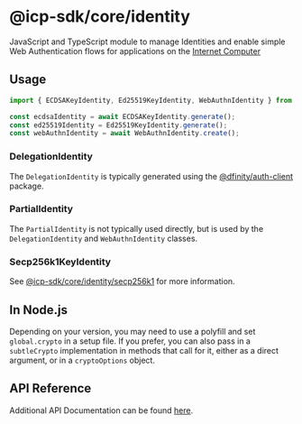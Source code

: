 # @icp-sdk/core/identity

JavaScript and TypeScript module to manage Identities and enable simple Web Authentication flows for applications on the [Internet Computer](https://internetcomputer.org/)

## Usage

```ts
import { ECDSAKeyIdentity, Ed25519KeyIdentity, WebAuthnIdentity } from '@icp-sdk/core/identity';

const ecdsaIdentity = await ECDSAKeyIdentity.generate();
const ed25519Identity = Ed25519KeyIdentity.generate();
const webAuthnIdentity = await WebAuthnIdentity.create();
```

### DelegationIdentity

The `DelegationIdentity` is typically generated using the [@dfinity/auth-client](https://npmjs.com/package/@dfinity/auth-client) package.

### PartialIdentity

The `PartialIdentity` is not typically used directly, but is used by the `DelegationIdentity` and `WebAuthnIdentity` classes.

### Secp256k1KeyIdentity

See [@icp-sdk/core/identity/secp256k1](https://js.icp.build/core/latest/libs/identity-secp256k1/api/) for more information.

## In Node.js

Depending on your version, you may need to use a polyfill and set `global.crypto` in a setup file. If you prefer, you can also pass in a `subtleCrypto` implementation in methods that call for it, either as a direct argument, or in a `cryptoOptions` object.

## API Reference

Additional API Documentation can be found [here](https://js.icp.build/core/latest/libs/identity/api/).
